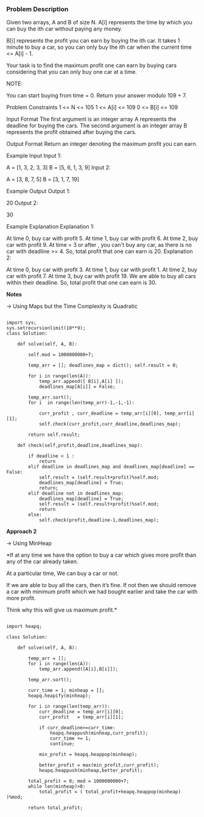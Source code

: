 ### Problem Description

Given two arrays, A and B of size N. A[i] represents the time by which you can buy the ith car without paying any money.

B[i] represents the profit you can earn by buying the ith car. It takes 1 minute to buy a car, so you can only buy the ith car when the current time <= A[i] - 1.

Your task is to find the maximum profit one can earn by buying cars considering that you can only buy one car at a time.

NOTE:

You can start buying from time = 0.
Return your answer modulo 109 + 7.


Problem Constraints
1 <= N <= 105
1 <= A[i] <= 109
0 <= B[i] <= 109



Input Format
The first argument is an integer array A represents the deadline for buying the cars.
The second argument is an integer array B represents the profit obtained after buying the cars.



Output Format
Return an integer denoting the maximum profit you can earn.



Example Input
Input 1:

 A = [1, 3, 2, 3, 3]
 B = [5, 6, 1, 3, 9]
Input 2:

 A = [3, 8, 7, 5]
 B = [3, 1, 7, 19]


Example Output
Output 1:

 20
Output 2:

 30


Example Explanation
Explanation 1:

 At time 0, buy car with profit 5.
 At time 1, buy car with profit 6.
 At time 2, buy car with profit 9.
 At time = 3 or after , you can't buy any car, as there is no car with deadline >= 4.
 So, total profit that one can earn is 20.
Explanation 2:

 At time 0, buy car with profit 3.
 At time 1, buy car with profit 1.
 At time 2, buy car with profit 7.
 At time 3, buy car with profit 19.
 We are able to buy all cars within their deadline. So, total profit that one can earn is 30.
 

**Notes**

-> Using Maps but the Time Complexity is Quadratic 

```

import sys;
sys.setrecursionlimit(10**9);
class Solution:

    def solve(self, A, B):

        self.mod = 1000000000+7;

        temp_arr = []; deadlines_map = dict(); self.result = 0;

        for i in range(len(A)):
            temp_arr.append([ B[i],A[i] ]);
            deadlines_map[A[i]] = False;
     
        temp_arr.sort();
        for i  in range(len(temp_arr)-1,-1,-1):

            curr_profit , curr_deadline = temp_arr[i][0], temp_arr[i][1];
            self.check(curr_profit,curr_deadline,deadlines_map);

        return self.result;
    
    def check(self,profit,deadline,deadlines_map):
            
        if deadline < 1 :
            return 
        elif deadline in deadlines_map and deadlines_map[deadline] == False:
            self.result = (self.result+profit)%self.mod; 
            deadlines_map[deadline] = True;
            return;
        elif deadline not in deadlines_map:
            deadlines_map[deadline] = True;
            self.result = (self.result+profit)%self.mod;
            return 
        else:
            self.check(profit,deadline-1,deadlines_map);

```


**Approach 2**

-> Using MinHeap

*If at any time we have the option to buy a car which gives more profit than any of the car already taken.

At a particular time, We can buy a car or not.

If we are able to buy all the cars, then it’s fine. If not then we should remove a car with minimum profit which we had bought earlier and take the car with more profit.

Think why this will give us maximum profit.*


```

import heapq;

class Solution:

    def solve(self, A, B):

        temp_arr = [];
        for i in range(len(A)):
            temp_arr.append([A[i],B[i]]);
        
        temp_arr.sort();

        curr_time = 1; minheap = [];
        heapq.heapify(minheap);

        for i in range(len(temp_arr)):
            curr_deadline = temp_arr[i][0];
            curr_profit   = temp_arr[i][1];

            if curr_deadline>=curr_time:
                heapq.heappush(minheap,curr_profit);
                curr_time += 1;
                continue;

            min_profit = heapq.heappop(minheap);

            better_profit = max(min_profit,curr_profit);
            heapq.heappush(minheap,better_profit);
        
        total_profit = 0; mod = 1000000000+7;
        while len(minheap)>0:
            total_profit = ( total_profit+heapq.heappop(minheap) )%mod;
        
        return total_profit;


```
